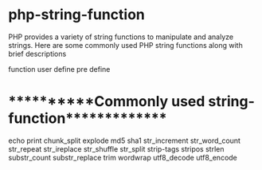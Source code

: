 # php-string-function
PHP provides a variety of string functions to manipulate and analyze strings. Here are some commonly used PHP string functions along with brief descriptions

function
    user define
    pre  define


<?php
     
      Statement

?>

<H1>**********Commonly used string-function*************</H1>

echo
print
chunk_split
explode
md5
sha1
str_increment
str_word_count
str_repeat
str_ireplace
str_shuffle
str_split
strip-tags
stripos
strlen
substr_count
substr_replace
trim
wordwrap
utf8_decode
utf8_encode
